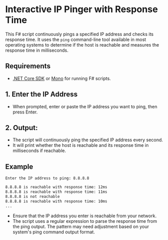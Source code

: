 # Interactive IP Pinger with Response Time

This F# script continuously pings a specified IP address and checks its response time. It uses the `ping` command-line tool available in most operating systems to determine if the host is reachable and measures the response time in milliseconds.

## Requirements

- [.NET Core SDK](https://dotnet.microsoft.com/download) or [Mono](https://www.mono-project.com/download/stable/) for running F# scripts.

## 1. Enter the IP Address

- When prompted, enter or paste the IP address you want to ping, then press Enter.

## 2. Output:

- The script will continuously ping the specified IP address every second.
- It will print whether the host is reachable and its response time in milliseconds if reachable.

## Example

```
Enter the IP address to ping: 8.8.8.8
```
```sh
8.8.8.8 is reachable with response time: 12ms
8.8.8.8 is reachable with response time: 11ms
8.8.8.8 is not reachable
8.8.8.8 is reachable with response time: 10ms
...
```

- Ensure that the IP address you enter is reachable from your network.
- The script uses a regular expression to parse the response time from the ping output. The pattern may need adjustment based on your system's ping command output format.
